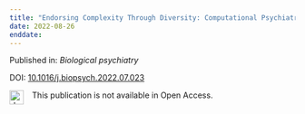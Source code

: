 ```yaml
---
title: "Endorsing Complexity Through Diversity: Computational Psychiatry Meets Big Data Analytics."
date: 2022-08-26
enddate:
---
```


Published in: *Biological psychiatry*

DOI: [10.1016/j.biopsych.2022.07.023](https://doi.org/10.1016/j.biopsych.2022.07.023)

<img src="https://upload.wikimedia.org/wikipedia/commons/thumb/0/0e/Closed_Access_logo_transparent.svg/1200px-Closed_Access_logo_transparent.svg.png" alt="drawing" width="25" align="left"/> &nbsp;&nbsp;&nbsp;This publication is not available in Open Access.


